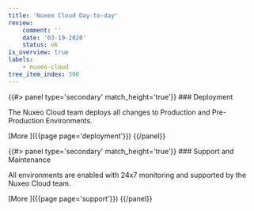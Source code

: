 ```yaml
---
title: 'Nuxeo Cloud Day-to-day'
review:
    comment: ''
    date: '03-19-2020'
    status: ok
is_overview: true
labels:
    - nuxeo-cloud
tree_item_index: 300
---
```


<div class="row" data-equalizer data-equalize-on="medium">

<div class="column medium-6">
{{#> panel type='secondary' match_height='true'}}
### Deployment

The Nuxeo Cloud team deploys all changes to Production and Pre-Production Environments.
<br/>

[More&nbsp;<i class="fa fa-long-arrow-right" aria-hidden="true"></i>]({{page page='deployment'}})
{{/panel}}
</div>
<div class="column medium-6">
{{#> panel type='secondary' match_height='true'}}
### Support and Maintenance

All environments are enabled with 24x7 monitoring and supported by the Nuxeo Cloud team.
<br/>

[More&nbsp;<i class="fa fa-long-arrow-right" aria-hidden="true"></i>]({{page page='support'}})
{{/panel}}
</div>
</div>
